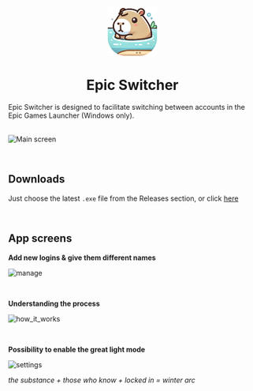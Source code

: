 <div align="center">
  <a href="https://github.com/symonxdd/nsis/releases/latest/download/SampleAppInstaller-4.0.0.exe" target="_blank">
    <img src="./Assets/capy_icon.png" alt="Project Icon" width="100" style="pointer-events: none;">
  </a>
  <h1>Epic Switcher</h1>
</div>

Epic Switcher is designed to facilitate switching between accounts in the Epic Games Launcher (Windows only).
<br/><br/>

![Main screen](./Demo/accounts.png) 

<br/>

## Downloads

Just choose the latest `.exe` file from the Releases section, or click [here](https://github.com/symonxdd/nsis/releases/latest/download/SampleAppInstaller-4.0.0.exe)

<br/>

##  App screens

**Add new logins & give them different names**

![manage](./Demo/manage.png)

<br/>

**Understanding the process**

![how_it_works](./Demo/how_it_works.png) 

<br/>

**Possibility to enable the great light mode**

![settings](./Demo/settings.png) 

*the substance + those who know + locked in = winter arc*
